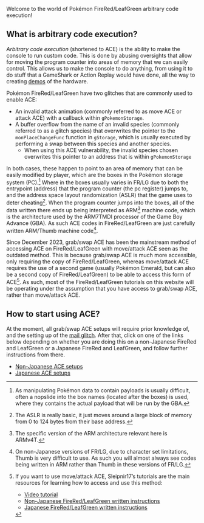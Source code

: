 Welcome to the world of Pokémon FireRed/LeafGreen arbitrary code execution!

## What is arbitrary code execution?

<dfn>Arbitrary code execution</dfn> (shortened to ACE) is the ability to make the console to run custom code. This is done by abusing oversights that allow for moving the program counter into areas of memory that we can easily control. This allows us to make the console to do anything, from using it to do stuff that a GameShark or Action Replay would have done, all the way to creating [demos](https://www.youtube.com/watch?v=Vjm8P8utT5g) of the hardware.

Pokémon FireRed/LeafGreen have two glitches that are commonly used to enable ACE:

*   An invalid attack animation (commonly referred to as move ACE or attack ACE) with a callback within `gPokemonStorage`.
*   A buffer overflow from the name of an invalid species (commonly referred to as a glitch species) that overwrites the pointer to the `monPlaceChangeFunc` function in `gStorage`, which is usually executed by performing a swap between this species and another species.
    +   When using this ACE vulnerability, the invalid species chosen overwrites this pointer to an address that is within `gPokemonStorage`

In both cases, these happen to point to an area of memory that can be easily modified by player, which are the boxes in the Pokémon storage system (PC).[^1]
Where in the boxes usually varies in FR/LG due to both the entrypoint (address) that the program counter (the pc register) jumps to, and the address space layout randomization (ASLR) that the game uses to deter cheating[^2].
When the program counter jumps into the boxes, all of the data written there ends up being interpreted as ARM[^3] machine code, which is the architecture used by the ARM7TMDI processor of the Game Boy Advance (GBA).
As such ACE codes in FireRed/LeafGreen are just carefully written ARM/Thumb machine code[^4].

Since December 2023, grab/swap ACE has been the mainstream method of accessing ACE on FireRed/LeafGreen with move/attack ACE seen as the outdated method.
This is because grab/swap ACE is much more accessible, only requiring the copy of FireRed/LeafGreen, whereas move/attack ACE requires the use of a second game (usually Pokémon Emerald, but can also be a second copy of FireRed/LeafGreen) to be able to access this form of ACE[^5].
As such, most of the FireRed/LeafGreen tutorials on this website will be operating under the assumption that you have access to grab/swap ACE, rather than move/attack ACE.

[^1]: As manipulating Pokémon data to contain payloads is usually difficult, often a nopslide into the box names (located after the boxes) is used, where they contains the actual payload that will be run by the GBA.
[^2]: The ASLR is really basic, it just moves around a large block of memory from 0 to 124 bytes from their base address.
[^3]: The specific version of the ARM architecture relevant here is ARMv4T.
[^4]:
    On non-Japanese versions of FR/LG, due to character set limitations, Thumb is very difficult to use.
    As such you will almost always see codes being written in ARM rather than Thumb in these versions of FR/LG.
[^5]:
    If you want to use move/attack ACE, Sleipnir17’s tutorials are the main resources for learning how to access and use this method:
    
    - [Video tutorial](https://www.youtube.com/watch?v=kwOIOzczs8w)
    - [Non-Japanese FireRed/LeafGreen written instructions](https://pastebin.com/UFspsi9N)
    - [Japanese FireRed/LeafGreen written instructions](https://pastebin.com/BpGZgxnm)

## How to start using ACE?

At the moment, all grab/swap ACE setups will require prior knowledge of, and the setting up of the [mail glitch](mail-glitch.md). After that, click on one of the links below depending on whether you are doing this on a non-Japanese FireRed and LeafGreen or a Japanese FireRed and LeafGreen, and follow further instructions from there.

*   [Non-Japanese ACE setups](../jpn-ace/)
*   [Japanese ACE setups](../non-jpn-ace/)
